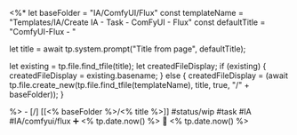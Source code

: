 <%*
let baseFolder = "IA/ComfyUI/Flux"
const templateName = "Templates/IA/Create IA - Task - ComFyUI - Flux"
const defaultTitle = "ComfyUI-Flux - "

let title = await tp.system.prompt("Title from page", defaultTitle);

let existing = tp.file.find_tfile(title);
let createdFileDisplay;
if (existing) {
  createdFileDisplay = existing.basename;
} else {
  createdFileDisplay = (await tp.file.create_new(tp.file.find_tfile(templateName), title, true, "/" + baseFolder));
}

%>   - [/] [[<% baseFolder %>/<% title %>]]  #status/wip #task #IA #IA/comfyui/flux  ➕ <% tp.date.now() %> 🛫 <% tp.date.now() %>